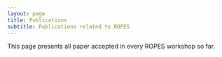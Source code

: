 ```yaml
---
layout: page
title: Publications
subtitle: Publications related to ROPES
---
```


This page presents all paper accepted in every ROPES workshop so far. 
